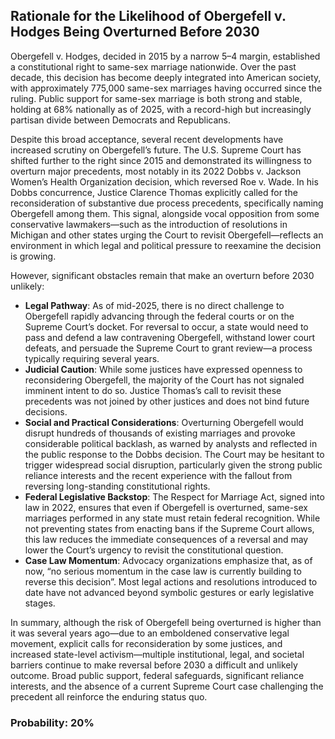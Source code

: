 ## Rationale for the Likelihood of Obergefell v. Hodges Being Overturned Before 2030

Obergefell v. Hodges, decided in 2015 by a narrow 5–4 margin, established a constitutional right to same-sex marriage nationwide. Over the past decade, this decision has become deeply integrated into American society, with approximately 775,000 same-sex marriages having occurred since the ruling. Public support for same-sex marriage is both strong and stable, holding at 68% nationally as of 2025, with a record-high but increasingly partisan divide between Democrats and Republicans.

Despite this broad acceptance, several recent developments have increased scrutiny on Obergefell’s future. The U.S. Supreme Court has shifted further to the right since 2015 and demonstrated its willingness to overturn major precedents, most notably in its 2022 Dobbs v. Jackson Women’s Health Organization decision, which reversed Roe v. Wade. In his Dobbs concurrence, Justice Clarence Thomas explicitly called for the reconsideration of substantive due process precedents, specifically naming Obergefell among them. This signal, alongside vocal opposition from some conservative lawmakers—such as the introduction of resolutions in Michigan and other states urging the Court to revisit Obergefell—reflects an environment in which legal and political pressure to reexamine the decision is growing.

However, significant obstacles remain that make an overturn before 2030 unlikely:

- **Legal Pathway**: As of mid-2025, there is no direct challenge to Obergefell rapidly advancing through the federal courts or on the Supreme Court’s docket. For reversal to occur, a state would need to pass and defend a law contravening Obergefell, withstand lower court defeats, and persuade the Supreme Court to grant review—a process typically requiring several years.
- **Judicial Caution**: While some justices have expressed openness to reconsidering Obergefell, the majority of the Court has not signaled imminent intent to do so. Justice Thomas’s call to revisit these precedents was not joined by other justices and does not bind future decisions.
- **Social and Practical Considerations**: Overturning Obergefell would disrupt hundreds of thousands of existing marriages and provoke considerable political backlash, as warned by analysts and reflected in the public response to the Dobbs decision. The Court may be hesitant to trigger widespread social disruption, particularly given the strong public reliance interests and the recent experience with the fallout from reversing long-standing constitutional rights.
- **Federal Legislative Backstop**: The Respect for Marriage Act, signed into law in 2022, ensures that even if Obergefell is overturned, same-sex marriages performed in any state must retain federal recognition. While not preventing states from enacting bans if the Supreme Court allows, this law reduces the immediate consequences of a reversal and may lower the Court’s urgency to revisit the constitutional question.
- **Case Law Momentum**: Advocacy organizations emphasize that, as of now, “no serious momentum in the case law is currently building to reverse this decision”. Most legal actions and resolutions introduced to date have not advanced beyond symbolic gestures or early legislative stages.

In summary, although the risk of Obergefell being overturned is higher than it was several years ago—due to an emboldened conservative legal movement, explicit calls for reconsideration by some justices, and increased state-level activism—multiple institutional, legal, and societal barriers continue to make reversal before 2030 a difficult and unlikely outcome. Broad public support, federal safeguards, significant reliance interests, and the absence of a current Supreme Court case challenging the precedent all reinforce the enduring status quo.

### Probability: 20%